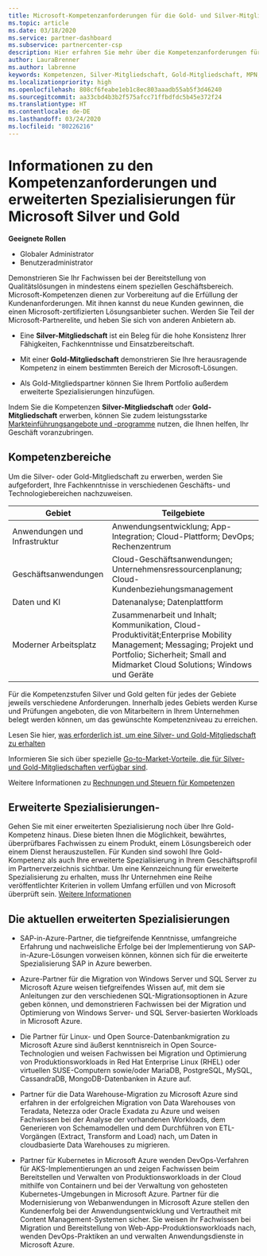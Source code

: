 ```yaml
---
title: Microsoft-Kompetenzanforderungen für die Gold- und Silver-Mitgliedschaft | Partner Center
ms.topic: article
ms.date: 03/18/2020
ms.service: partner-dashboard
ms.subservice: partnercenter-csp
description: Hier erfahren Sie mehr über die Kompetenzanforderungen für die Mitgliedschaftsstufen Silver und Gold.
author: LauraBrenner
ms.author: labrenne
keywords: Kompetenzen, Silver-Mitgliedschaft, Gold-Mitgliedschaft, MPN, MAPS, Kenntnisse, Microsoft Partner Network, Network Mitgliedschaft, erweiterte Spezialisierung
ms.localizationpriority: high
ms.openlocfilehash: 808cf6feabe1eb1c8ec803aaadb55ab5f3d46240
ms.sourcegitcommit: aa33cbd4b3b2f575afcc71ffbdfdc5b45e372f24
ms.translationtype: HT
ms.contentlocale: de-DE
ms.lasthandoff: 03/24/2020
ms.locfileid: "80226216"
---
```

# <a name="information-about-microsoft-silver-and-gold-competencies-and-advanced-specializations"></a>Informationen zu den Kompetenzanforderungen und erweiterten Spezialisierungen für Microsoft Silver und Gold

**Geeignete Rollen**
-    Globaler Administrator
-    Benutzeradministrator

Demonstrieren Sie Ihr Fachwissen bei der Bereitstellung von Qualitätslösungen in mindestens einem speziellen Geschäftsbereich. Microsoft-Kompetenzen dienen zur Vorbereitung auf die Erfüllung der Kundenanforderungen. Mit ihnen kannst du neue Kunden gewinnen, die einen Microsoft-zertifizierten Lösungsanbieter suchen. Werden Sie Teil der Microsoft-Partnerelite, und heben Sie sich von anderen Anbietern ab.

- Eine **Silver-Mitgliedschaft** ist ein Beleg für die hohe Konsistenz Ihrer Fähigkeiten, Fachkenntnisse und Einsatzbereitschaft.

- Mit einer **Gold-Mitgliedschaft** demonstrieren Sie Ihre herausragende Kompetenz in einem bestimmten Bereich der Microsoft-Lösungen.

- Als Gold-Mitgliedspartner können Sie Ihrem Portfolio außerdem erweiterte Spezialisierungen hinzufügen.

Indem Sie die Kompetenzen **Silver-Mitgliedschaft** oder **Gold-Mitgliedschaft** erwerben, können Sie zudem leistungsstarke [Markteinführungsangebote und -programme](mpn-learn-about-go-to-market-benefits.md) nutzen, die Ihnen helfen, Ihr Geschäft voranzubringen.

## <a name="competency-areas"></a>Kompetenzbereiche

Um die Silver- oder Gold-Mitgliedschaft zu erwerben, werden Sie aufgefordert, Ihre Fachkenntnisse in verschiedenen Geschäfts- und Technologiebereichen nachzuweisen.

|**Gebiet**            |**Teilgebiete**                    |
|--------------------|--------------------------------|
|Anwendungen und Infrastruktur|Anwendungsentwicklung; App-Integration; Cloud-Plattform; DevOps; Rechenzentrum|
|Geschäftsanwendungen |Cloud-Geschäftsanwendungen; Unternehmensressourcenplanung; Cloud-Kundenbeziehungsmanagement|
|Daten und KI|Datenanalyse; Datenplattform|
|Moderner Arbeitsplatz| Zusammenarbeit und Inhalt; Kommunikation, Cloud-Produktivität;Enterprise Mobility Management; Messaging; Projekt und Portfolio; Sicherheit; Small and Midmarket Cloud Solutions; Windows und Geräte|

Für die Kompetenzstufen Silver und Gold gelten für jedes der Gebiete jeweils verschiedene Anforderungen. Innerhalb jedes Gebiets werden Kurse und Prüfungen angeboten, die von Mitarbeitern in Ihrem Unternehmen belegt werden können, um das gewünschte Kompetenzniveau zu erreichen.


Lesen Sie hier, [was erforderlich ist, um eine Silver- und Gold-Mitgliedschaft zu erhalten](https://partner.microsoft.com/membership/competencies)

Informieren Sie sich über spezielle [Go-to-Market-Vorteile, die für Silver- und Gold-Mitgliedschaften verfügbar sind](mpn-learn-about-go-to-market-benefits.md). 

Weitere Informationen zu [Rechnungen und Steuern für Kompetenzen](mpn-view-print-maps-invoice.md)

## <a name="advanced-specializations"></a>Erweiterte Spezialisierungen-

Gehen Sie mit einer erweiterten Spezialisierung noch über Ihre Gold-Kompetenz hinaus. Diese bieten Ihnen die Möglichkeit, bewährtes, überprüfbares Fachwissen zu einem Produkt, einem Lösungsbereich oder einem Dienst herauszustellen. Für Kunden sind sowohl Ihre Gold-Kompetenz als auch Ihre erweiterte Spezialisierung in Ihrem Geschäftsprofil im Partnerverzeichnis sichtbar. Um eine Kennzeichnung für erweiterte Spezialisierung zu erhalten, muss Ihr Unternehmen eine Reihe veröffentlichter Kriterien in vollem Umfang erfüllen und von Microsoft überprüft sein. [Weitere Informationen](https://partner.microsoft.com/membership/competencies#tab-content-2) 

## <a name="the-current-advanced-specializations"></a>Die aktuellen erweiterten Spezialisierungen

- SAP-in-Azure-Partner, die tiefgreifende Kenntnisse, umfangreiche Erfahrung und nachweisliche Erfolge bei der Implementierung von SAP-in-Azure-Lösungen vorweisen können, können sich für die erweiterte Spezialisierung SAP in Azure bewerben.

- Azure-Partner für die Migration von Windows Server und SQL Server zu Microsoft Azure weisen tiefgreifendes Wissen auf, mit dem sie Anleitungen zur den verschiedenen SQL-Migrationsoptionen in Azure geben können, und demonstrieren Fachwissen bei der Migration und Optimierung von Windows Server- und SQL Server-basierten Workloads in Microsoft Azure. 

- Die Partner für Linux- und Open Source-Datenbankmigration zu Microsoft Azure sind äußerst kenntnisreich in Open Source-Technologien und weisen Fachwissen bei Migration und Optimierung von Produktionsworkloads in Red Hat Enterprise Linux (RHEL) oder virtuellen SUSE-Computern sowie/oder MariaDB, PostgreSQL, MySQL, CassandraDB, MongoDB-Datenbanken in Azure auf.

- Partner für die Data Warehouse-Migration zu Microsoft Azure sind erfahren in der erfolgreichen Migration von Data Warehouses von Teradata, Netezza oder Oracle Exadata zu Azure und weisen Fachwissen bei der Analyse der vorhandenen Workloads, dem Generieren von Schemamodellen und dem Durchführen von ETL-Vorgängen (Extract, Transform and Load) nach, um Daten in cloudbasierte Data Warehouses zu migrieren.

- Partner für Kubernetes in Microsoft Azure wenden DevOps-Verfahren für AKS-Implementierungen an und zeigen Fachwissen beim Bereitstellen und Verwalten von Produktionsworkloads in der Cloud mithilfe von Containern und bei der Verwaltung von gehosteten Kubernetes-Umgebungen in Microsoft Azure.
Partner für die Modernisierung von Webanwendungen in Microsoft Azure stellen den Kundenerfolg bei der Anwendungsentwicklung und Vertrautheit mit Content Management-Systemen sicher. Sie weisen ihr Fachwissen bei Migration und Bereitstellung von Web-App-Produktionsworkloads nach, wenden DevOps-Praktiken an und verwalten Anwendungsdienste in Microsoft Azure.

